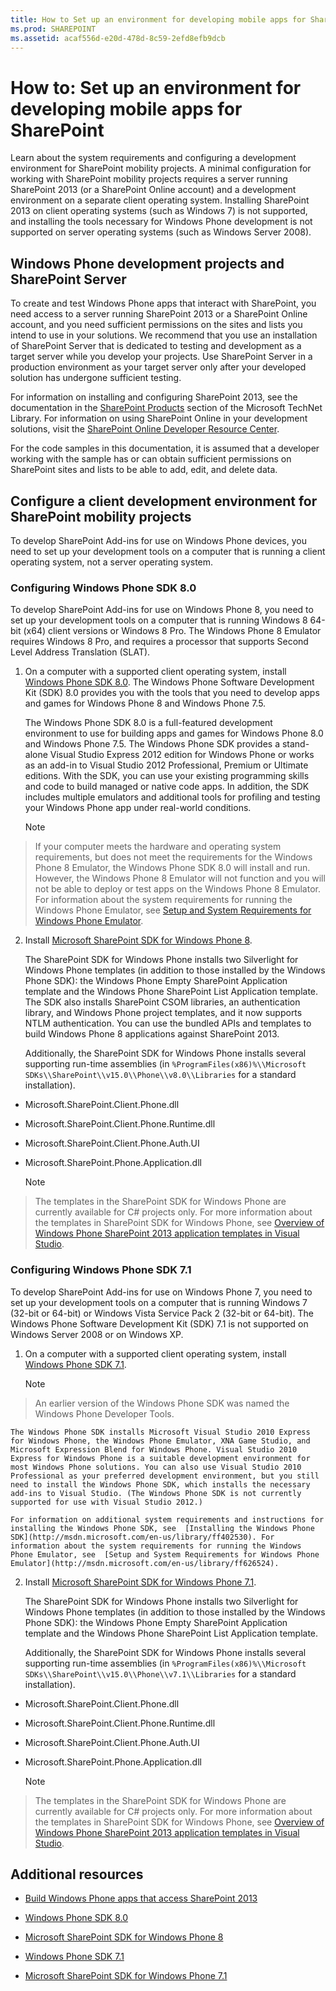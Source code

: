 ```yaml
---
title: How to Set up an environment for developing mobile apps for SharePoint
ms.prod: SHAREPOINT
ms.assetid: acaf556d-e20d-478d-8c59-2efd8efb9dcb
---
```



# How to: Set up an environment for developing mobile apps for SharePoint
Learn about the system requirements and configuring a development environment for SharePoint mobility projects. 
A minimal configuration for working with SharePoint mobility projects requires a server running SharePoint 2013 (or a SharePoint Online account) and a development environment on a separate client operating system. Installing SharePoint 2013 on client operating systems (such as Windows 7) is not supported, and installing the tools necessary for Windows Phone development is not supported on server operating systems (such as Windows Server 2008). 
  
    
    


## Windows Phone development projects and SharePoint Server
<a name="SP15Setupmobile_winphone"> </a>

To create and test Windows Phone apps that interact with SharePoint, you need access to a server running SharePoint 2013 or a SharePoint Online account, and you need sufficient permissions on the sites and lists you intend to use in your solutions. We recommend that you use an installation of SharePoint Server that is dedicated to testing and development as a target server while you develop your projects. Use SharePoint Server in a production environment as your target server only after your developed solution has undergone sufficient testing. 
  
    
    
For information on installing and configuring SharePoint 2013, see the documentation in the  [SharePoint Products](http://technet.microsoft.com/en-us/library/ee428287.aspx) section of the Microsoft TechNet Library. For information on using SharePoint Online in your development solutions, visit the [SharePoint Online Developer Resource Center](http://msdn.microsoft.com/en-us/sharepoint/gg153540.aspx). 
  
    
    
For the code samples in this documentation, it is assumed that a developer working with the sample has or can obtain sufficient permissions on SharePoint sites and lists to be able to add, edit, and delete data. 
  
    
    

## Configure a client development environment for SharePoint mobility projects
<a name="SP15Setupmobile_configure"> </a>

To develop SharePoint Add-ins for use on Windows Phone devices, you need to set up your development tools on a computer that is running a client operating system, not a server operating system. 
  
    
    

### Configuring Windows Phone SDK 8.0

To develop SharePoint Add-ins for use on Windows Phone 8, you need to set up your development tools on a computer that is running Windows 8 64-bit (x64) client versions or Windows 8 Pro. The Windows Phone 8 Emulator requires Windows 8 Pro, and requires a processor that supports Second Level Address Translation (SLAT). 
  
    
    

1. On a computer with a supported client operating system, install  [Windows Phone SDK 8.0](http://www.microsoft.com/en-us/download/details.aspx?id=35471). The Windows Phone Software Development Kit (SDK) 8.0 provides you with the tools that you need to develop apps and games for Windows Phone 8 and Windows Phone 7.5. 
    
    The Windows Phone SDK 8.0 is a full-featured development environment to use for building apps and games for Windows Phone 8.0 and Windows Phone 7.5. The Windows Phone SDK provides a stand-alone Visual Studio Express 2012 edition for Windows Phone or works as an add-in to Visual Studio 2012 Professional, Premium or Ultimate editions. With the SDK, you can use your existing programming skills and code to build managed or native code apps. In addition, the SDK includes multiple emulators and additional tools for profiling and testing your Windows Phone app under real-world conditions. 
    
    > [!NOTE]  
> If your computer meets the hardware and operating system requirements, but does not meet the requirements for the Windows Phone 8 Emulator, the Windows Phone SDK 8.0 will install and run. However, the Windows Phone 8 Emulator will not function and you will not be able to deploy or test apps on the Windows Phone 8 Emulator. For information about the system requirements for running the Windows Phone Emulator, see  [Setup and System Requirements for Windows Phone Emulator](http://msdn.microsoft.com/en-us/library/ff626524). 
2. Install  [Microsoft SharePoint SDK for Windows Phone 8](http://www.microsoft.com/en-us/download/details.aspx?id=36818). 
    
    The SharePoint SDK for Windows Phone installs two Silverlight for Windows Phone templates (in addition to those installed by the Windows Phone SDK): the Windows Phone Empty SharePoint Application template and the Windows Phone SharePoint List Application template. The SDK also installs SharePoint CSOM libraries, an authentication library, and Windows Phone project templates, and it now supports NTLM authentication. You can use the bundled APIs and templates to build Windows Phone 8 applications against SharePoint 2013. 
    
    Additionally, the SharePoint SDK for Windows Phone installs several supporting run-time assemblies (in  `%ProgramFiles(x86)%\\Microsoft SDKs\\SharePoint\\v15.0\\Phone\\v8.0\\Libraries` for a standard installation).
    
  - Microsoft.SharePoint.Client.Phone.dll 
    
  
  - Microsoft.SharePoint.Client.Phone.Runtime.dll 
    
  
  - Microsoft.SharePoint.Client.Phone.Auth.UI 
    
  
  - Microsoft.SharePoint.Phone.Application.dll 
    
  

    > [!NOTE]  
> The templates in the SharePoint SDK for Windows Phone are currently available for C# projects only. 
For more information about the templates in SharePoint SDK for Windows Phone, see  [Overview of Windows Phone SharePoint 2013 application templates in Visual Studio](overview-of-windows-phone-sharepoint-2013-application-templates-in-visual-studio.md). 
  
    
    

### Configuring Windows Phone SDK 7.1

To develop SharePoint Add-ins for use on Windows Phone 7, you need to set up your development tools on a computer that is running Windows 7 (32-bit or 64-bit) or Windows Vista Service Pack 2 (32-bit or 64-bit). The Windows Phone Software Development Kit (SDK) 7.1 is not supported on Windows Server 2008 or on Windows XP. 
  
    
    

1. On a computer with a supported client operating system, install  [Windows Phone SDK 7.1](http://www.microsoft.com/en-us/download/details.aspx?id=27570). 
    
    > [!NOTE]  
> An earlier version of the Windows Phone SDK was named the Windows Phone Developer Tools. 

    The Windows Phone SDK installs Microsoft Visual Studio 2010 Express for Windows Phone, the Windows Phone Emulator, XNA Game Studio, and Microsoft Expression Blend for Windows Phone. Visual Studio 2010 Express for Windows Phone is a suitable development environment for most Windows Phone solutions. You can also use Visual Studio 2010 Professional as your preferred development environment, but you still need to install the Windows Phone SDK, which installs the necessary add-ins to Visual Studio. (The Windows Phone SDK is not currently supported for use with Visual Studio 2012.) 
    
    For information on additional system requirements and instructions for installing the Windows Phone SDK, see  [Installing the Windows Phone SDK](http://msdn.microsoft.com/en-us/library/ff402530). For information about the system requirements for running the Windows Phone Emulator, see  [Setup and System Requirements for Windows Phone Emulator](http://msdn.microsoft.com/en-us/library/ff626524). 
    
  
2. Install  [Microsoft SharePoint SDK for Windows Phone 7.1](http://www.microsoft.com/en-us/download/details.aspx?id=30476). 
    
    The SharePoint SDK for Windows Phone installs two Silverlight for Windows Phone templates (in addition to those installed by the Windows Phone SDK): the Windows Phone Empty SharePoint Application template and the Windows Phone SharePoint List Application template. 
    
    Additionally, the SharePoint SDK for Windows Phone installs several supporting run-time assemblies (in  `%ProgramFiles(x86)%\\Microsoft SDKs\\SharePoint\\v15.0\\Phone\\v7.1\\Libraries` for a standard installation).
    
  - Microsoft.SharePoint.Client.Phone.dll 
    
  
  - Microsoft.SharePoint.Client.Phone.Runtime.dll 
    
  
  - Microsoft.SharePoint.Client.Phone.Auth.UI 
    
  
  - Microsoft.SharePoint.Phone.Application.dll 
    
  

    > [!NOTE]  
> The templates in the SharePoint SDK for Windows Phone are currently available for C# projects only. 
For more information about the templates in SharePoint SDK for Windows Phone, see  [Overview of Windows Phone SharePoint 2013 application templates in Visual Studio](overview-of-windows-phone-sharepoint-2013-application-templates-in-visual-studio.md). 
  
    
    

## Additional resources
<a name="SP15Setupmobile_addlresources"> </a>


-  [Build Windows Phone apps that access SharePoint 2013](build-windows-phone-apps-that-access-sharepoint-2013.md)
    
  
-  [Windows Phone SDK 8.0](http://www.microsoft.com/en-us/download/details.aspx?id=35471)
    
  
-  [Microsoft SharePoint SDK for Windows Phone 8](http://www.microsoft.com/en-us/download/details.aspx?id=36818)
    
  
-  [Windows Phone SDK 7.1](http://www.microsoft.com/en-us/download/details.aspx?id=27570)
    
  
-  [Microsoft SharePoint SDK for Windows Phone 7.1](http://www.microsoft.com/en-us/download/details.aspx?id=30476)
    
  

